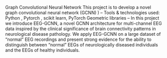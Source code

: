 Graph Convolutional Neural Network
This project is to develop a novel graph convolutional neural network (GCNN) )
– Tools & technologies used: Python , Pytorch , scikit learn, PyTorch Geometric libraries
– In this project we introduce EEG-GCNN, a novel GCNN architecture for multi-channel EEG data inspired by
the clinical significance of brain connectivity patterns in neurological disease pathology. We apply EEG-GCNN
on a large dataset of “normal” EEG recordings and present strong evidence for the ability to distinguish between
“normal” EEGs of neurologically diseased individuals and the EEGs of healthy individuals.

